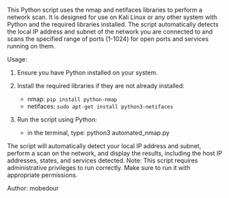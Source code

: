 This Python script uses the nmap and netifaces libraries to perform a network scan. It is designed for use on Kali Linux
or any other system with Python and the required libraries installed. The script automatically detects the local IP 
address and subnet of the network you are connected to and scans the specified range of ports (1-1024) for open ports 
and services running on them.

Usage:
1. Ensure you have Python installed on your system.

2. Install the required libraries if they are not already installed:
   - nmap: `pip install python-nmap`
   - netifaces: `sudo apt-get install python3-netifaces`

3. Run the script using Python:
   - in the terminal, type:
   python3 automated_nmap.py
   
The script will automatically detect your local IP address and subnet, perform a scan on the network, and display
the results, including the host IP addresses, states, and services detected.
Note: This script requires administrative privileges to run correctly. Make sure to run it with appropriate permissions.

Author: mobedour
